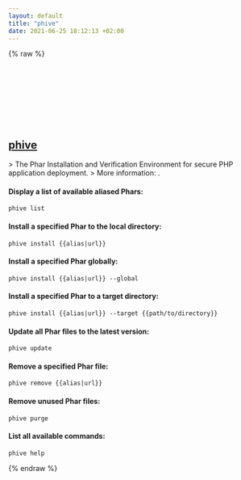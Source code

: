```yaml
---
layout: default
title: "phive"
date: 2021-06-25 18:12:13 +02:00
---
```

{% raw %}
<h2 id="phive">
  <a href="/en/common/phive.html">phive</a> <a href="#phive"><svg class="icon">
    <use href="/assets/images/unicode_sprite.svg#link" />
  </svg></a>
</h2>
> The Phar Installation and Verification Environment for secure PHP application deployment.
> More information: <https://phar.io>.

#### Display a list of available aliased Phars:
```shell
phive list
```
#### Install a specified Phar to the local directory:
```shell
phive install {{alias|url}}
```
#### Install a specified Phar globally:
```shell
phive install {{alias|url}} --global
```
#### Install a specified Phar to a target directory:
```shell
phive install {{alias|url}} --target {{path/to/directory}}
```
#### Update all Phar files to the latest version:
```shell
phive update
```
#### Remove a specified Phar file:
```shell
phive remove {{alias|url}}
```
#### Remove unused Phar files:
```shell
phive purge
```
#### List all available commands:
```shell
phive help
```
{% endraw %}
